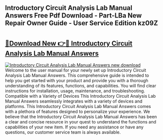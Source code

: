 ## Introductory Circuit Analysis Lab Manual Answers Free Pdf Download - Part-LBa New Repair Owner Guide - User Service Edition kz09Z

# <h2><a href="http://bc77651.oget.top/?id=Introductory+Circuit+Analysis+Lab+Manual+Answers">🔗Download New 👉🔴 Introductory Circuit Analysis Lab Manual Answers</a></h2>

[![Introductory Circuit Analysis Lab Manual Answers new download](https://i.imgur.com/5g1atiW.png)](http://bc77651.oget.top/?id=Introductory+Circuit+Analysis+Lab+Manual+Answers)
Welcome to the user manual for your newly set up Introductory Circuit Analysis Lab Manual Answers. This comprehensive guide is intended to help you get started with your product and provide you with a thorough understanding of its features, functions, and capabilities. You will find clear instructions for installation, usage, maintenance, and troubleshooting. Compatible with a Variety of Devices This Introductory Circuit Analysis Lab Manual Answers seamlessly integrates with a variety of devices and platforms. This Introductory Circuit Analysis Lab Manual Answers comes with a plethora of features designed to personalize your experience. We believe that the Introductory Circuit Analysis Lab Manual Answers has been a clear and concise resource in your quest to understand the functions and capabilities of your new item. If you need any assistance or have any questions, our customer service team is always available.
